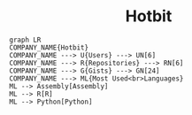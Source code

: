 <h1 align="center">Hotbit</h1>

```mermaid
graph LR
COMPANY_NAME{Hotbit}
COMPANY_NAME ---> U{Users} ---> UN[6]
COMPANY_NAME ---> R{Repositories} ---> RN[6]
COMPANY_NAME ---> G{Gists} ---> GN[24]
COMPANY_NAME ---> ML{Most Used<br>Languages}
ML --> Assembly[Assembly]
ML --> R[R]
ML --> Python[Python]
```
